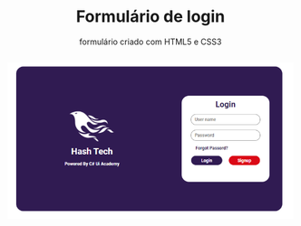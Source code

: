 <h1 align="center">Formulário de login</h1>

<p align="center">formulário criado com HTML5 e CSS3</p>

<h2 align="cente">
  <img alt="banner" src="./assets/img/banner.png" />
</h2>
